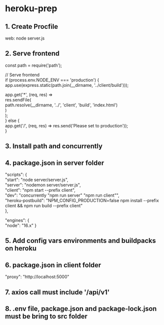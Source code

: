 # heroku-prep

## 1. Create Procfile

web: node server.js

## 2. Serve frontend 

const path = require('path');

// Serve frontend <br>
if (process.env.NODE_ENV === 'production') { <br>
  app.use(express.static(path.join(__dirname, '../client/build'))); <br>

  app.get('*', (req, res) => <br>
    res.sendFile( <br>
      path.resolve(__dirname, '../', 'client', 'build', 'index.html') <br>
    )<br>
  );<br>
} else {<br>
  app.get('/', (req, res) => res.send('Please set to production'));<br>
}<br>

## 3. Install path and concurrently

## 4. package.json in server folder

"scripts": { <br>
    "start": "node server/server.js", <br>
    "server": "nodemon server/server.js", <br>
    "client": "npm start --prefix client", <br>
    "dev": "concurrently \"npm run server\" \"npm run client\"", <br>
    "heroku-postbuild": "NPM_CONFIG_PRODUCTION=false npm install --prefix client && npm run build --prefix client" <br>
  },
  
  
 "engines": { <br>
    "node": "16.x"
  }
  
 ## 5. Add config vars environments and buildpacks on heroku
 
 ## 6. package.json in client folder
 "proxy": "http://localhost:5000"
 
 ## 7. axios call must include '/api/v1'
 
 ## 8. .env file, package.json and package-lock.json must be bring to src folder 
